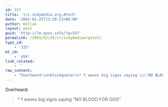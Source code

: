 ```yaml
---
id: 337
title: 'irc.indymedia.org,#tech'
date: '2003-02-25T13:20:23+00:00'
author: Kellan
layout: post
guid: 'http://lm.quxx.info/?p=337'
permalink: /2003/02/25/ircindymediaorgtech/
typo_id:
    - '335'
mt_id:
    - '458'
link_related:
    - ''
raw_content:
    - "Overheard:\n<blockquote>\n* f waves big signs saying \\\"NO BLOOD FOR OGG\\\"\n</blockquote>"
---
```


Overheard:

> \* f waves big signs saying “NO BLOOD FOR OGG”